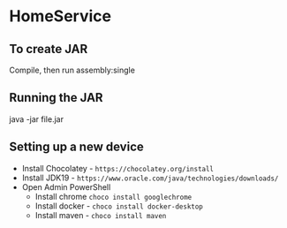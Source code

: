 # HomeService

## To create JAR 
Compile, then run assembly:single

## Running the JAR
java -jar file.jar

## Setting up a new device
* Install Chocolatey - `https://chocolatey.org/install`
* Install JDK19 - `https://www.oracle.com/java/technologies/downloads/`
* Open Admin PowerShell
  * Install chrome `choco install googlechrome`
  * Install docker - `choco install docker-desktop`
  * Install maven - `choco install maven`